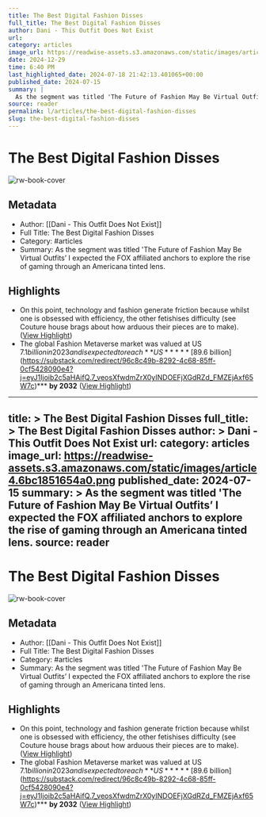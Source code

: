 ```yaml
---
title: The Best Digital Fashion Disses
full_title: The Best Digital Fashion Disses
author: Dani - This Outfit Does Not Exist
url: 
category: articles
image_url: https://readwise-assets.s3.amazonaws.com/static/images/article4.6bc1851654a0.png
date: 2024-12-29
time: 6:40 PM
last_highlighted_date: 2024-07-18 21:42:13.401065+00:00
published_date: 2024-07-15
summary: |
  As the segment was titled 'The Future of Fashion May Be Virtual Outfits’ I expected the FOX affiliated anchors to explore the rise of gaming through an Americana tinted lens.
source: reader
permalink: l/articles/the-best-digital-fashion-disses
slug: the-best-digital-fashion-disses
---
```

# The Best Digital Fashion Disses

![rw-book-cover](https://readwise-assets.s3.amazonaws.com/static/images/article4.6bc1851654a0.png)

## Metadata
- Author: [[Dani - This Outfit Does Not Exist]]
- Full Title: The Best Digital Fashion Disses
- Category: #articles
- Summary: As the segment was titled 'The Future of Fashion May Be Virtual Outfits’ I expected the FOX affiliated anchors to explore the rise of gaming through an Americana tinted lens.

## Highlights
- On this point, technology and fashion generate friction because whilst one is obsessed with efficiency, the other fetishises difficulty (see Couture house brags about how arduous their pieces are to make). ([View Highlight](https://read.readwise.io/read/01j33wnkm2aymhtv3h73bh48ha))
- The global Fashion Metaverse market was valued at US $7.1 billion in 2023 and is expected to reach **US** ***[$89.6 billion](https://substack.com/redirect/96c8c49b-8292-4c68-85ff-0cf5428090e4?j=eyJ1Ijoib2c5aHAifQ.7_veosXfwdmZrX0yINDOEFjXGdRZd_FMZEjAxf65W7c)*** **by 2032** ([View Highlight](https://read.readwise.io/read/01j33wqbx24k9qkcky56h5m944))


---
title: >
  The Best Digital Fashion Disses
full_title: >
  The Best Digital Fashion Disses
author: >
  Dani - This Outfit Does Not Exist
url: 
category: articles
image_url: https://readwise-assets.s3.amazonaws.com/static/images/article4.6bc1851654a0.png
published_date: 2024-07-15
summary: >
  As the segment was titled 'The Future of Fashion May Be Virtual Outfits’ I expected the FOX affiliated anchors to explore the rise of gaming through an Americana tinted lens.
source: reader
---
# The Best Digital Fashion Disses

![rw-book-cover](https://readwise-assets.s3.amazonaws.com/static/images/article4.6bc1851654a0.png)

## Metadata
- Author: [[Dani - This Outfit Does Not Exist]]
- Full Title: The Best Digital Fashion Disses
- Category: #articles
- Summary: As the segment was titled 'The Future of Fashion May Be Virtual Outfits’ I expected the FOX affiliated anchors to explore the rise of gaming through an Americana tinted lens.

## Highlights
- On this point, technology and fashion generate friction because whilst one is obsessed with efficiency, the other fetishises difficulty (see Couture house brags about how arduous their pieces are to make). ([View Highlight](https://read.readwise.io/read/01j33wnkm2aymhtv3h73bh48ha))
- The global Fashion Metaverse market was valued at US $7.1 billion in 2023 and is expected to reach **US** ***[$89.6 billion](https://substack.com/redirect/96c8c49b-8292-4c68-85ff-0cf5428090e4?j=eyJ1Ijoib2c5aHAifQ.7_veosXfwdmZrX0yINDOEFjXGdRZd_FMZEjAxf65W7c)*** **by 2032** ([View Highlight](https://read.readwise.io/read/01j33wqbx24k9qkcky56h5m944))



